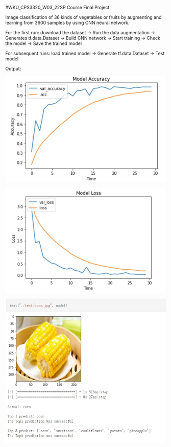 #WKU_CPS3320_W03_22SP Course Final Project:

Image classification of 36 kinds of vegetables or fruits by augmenting and learning from 3600 samples by using CNN neural network.

For the first run: download the dataset → Run the data augmentation → Generates tf.data.Dataset → Build CNN network → Start training → Check the model → Save the trained model

For subsequent runs: load trained model → Generate tf.data.Dataset → Test model


Output:

![model_accuracy](https://raw.githubusercontent.com/mpmpmp42/WKU_CPS3320_W03_22SP_Group717/main/Outputs/model_accuracy.jpg)

![model_loss](https://raw.githubusercontent.com/mpmpmp42/WKU_CPS3320_W03_22SP_Group717/main/Outputs/model_loss.jpg)

![test_result](https://raw.githubusercontent.com/mpmpmp42/WKU_CPS3320_W03_22SP_Group717/main/Outputs/test_result.jpg)